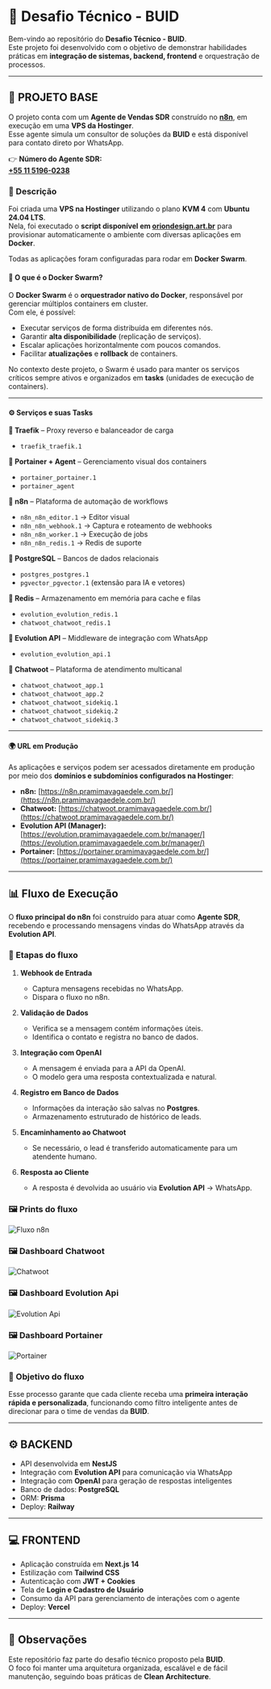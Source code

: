 # 🚀 Desafio Técnico - BUID

Bem-vindo ao repositório do **Desafio Técnico - BUID**.  
Este projeto foi desenvolvido com o objetivo de demonstrar habilidades práticas em **integração de sistemas, backend, frontend** e orquestração de processos.

---

## 📌 PROJETO BASE

O projeto conta com um **Agente de Vendas SDR** construído no **[n8n](https://n8n.io/)**, em execução em uma **VPS da Hostinger**.  
Esse agente simula um consultor de soluções da **BUID** e está disponível para contato direto por WhatsApp.

👉 **Número do Agente SDR:**  
[**+55 11 5196-0238**](https://wa.me/5511912345678?text=Ol%C3%A1%20quero%20falar%20com%20o%20suporte)  

### 📝 Descrição

Foi criada uma **VPS na Hostinger** utilizando o plano **KVM 4** com **Ubuntu 24.04 LTS**.  
Nela, foi executado o **script disponível em [oriondesign.art.br](https://oriondesign.art.br/)** para provisionar automaticamente o ambiente com diversas aplicações em **Docker**.

Todas as aplicações foram configuradas para rodar em **Docker Swarm**.  

#### 🐳 O que é o Docker Swarm?

O **Docker Swarm** é o **orquestrador nativo do Docker**, responsável por gerenciar múltiplos containers em cluster.  
Com ele, é possível:

- Executar serviços de forma distribuída em diferentes nós.  
- Garantir **alta disponibilidade** (replicação de serviços).  
- Escalar aplicações horizontalmente com poucos comandos.  
- Facilitar **atualizações** e **rollback** de containers.  

No contexto deste projeto, o Swarm é usado para manter os serviços críticos sempre ativos e organizados em **tasks** (unidades de execução de containers).

---

#### ⚙️ Serviços e suas Tasks

**🔹 Traefik** – Proxy reverso e balanceador de carga  
- `traefik_traefik.1`  

**🔹 Portainer + Agent** – Gerenciamento visual dos containers  
- `portainer_portainer.1`  
- `portainer_agent`  

**🔹 n8n** – Plataforma de automação de workflows  
- `n8n_n8n_editor.1` → Editor visual  
- `n8n_n8n_webhook.1` → Captura e roteamento de webhooks  
- `n8n_n8n_worker.1` → Execução de jobs  
- `n8n_n8n_redis.1` → Redis de suporte  

**🔹 PostgreSQL** – Bancos de dados relacionais  
- `postgres_postgres.1`  
- `pgvector_pgvector.1` (extensão para IA e vetores)  

**🔹 Redis** – Armazenamento em memória para cache e filas  
- `evolution_evolution_redis.1`  
- `chatwoot_chatwoot_redis.1`  

**🔹 Evolution API** – Middleware de integração com WhatsApp  
- `evolution_evolution_api.1`  

**🔹 Chatwoot** – Plataforma de atendimento multicanal  
- `chatwoot_chatwoot_app.1`  
- `chatwoot_chatwoot_app.2`  
- `chatwoot_chatwoot_sidekiq.1`  
- `chatwoot_chatwoot_sidekiq.2`  
- `chatwoot_chatwoot_sidekiq.3`  

---

#### 🌍 URL em Produção

As aplicações e serviços podem ser acessados diretamente em produção por meio dos **domínios e subdomínios configurados na Hostinger**:  

- **n8n:** [https://n8n.pramimavagaedele.com.br/](https://n8n.pramimavagaedele.com.br/)  
- **Chatwoot:** [https://chatwoot.pramimavagaedele.com.br/](https://chatwoot.pramimavagaedele.com.br/)  
- **Evolution API (Manager):** [https://evolution.pramimavagaedele.com.br/manager/](https://evolution.pramimavagaedele.com.br/manager/)  
- **Portainer:** [https://portainer.pramimavagaedele.com.br/](https://portainer.pramimavagaedele.com.br/)  

---

## 📊 Fluxo de Execução

O **fluxo principal do n8n** foi construído para atuar como **Agente SDR**, recebendo e processando mensagens vindas do WhatsApp através da **Evolution API**.  

### 🔄 Etapas do fluxo

1. **Webhook de Entrada**  
   - Captura mensagens recebidas no WhatsApp.  
   - Dispara o fluxo no n8n.  

2. **Validação de Dados**  
   - Verifica se a mensagem contém informações úteis.  
   - Identifica o contato e registra no banco de dados.  

3. **Integração com OpenAI**  
   - A mensagem é enviada para a API da OpenAI.  
   - O modelo gera uma resposta contextualizada e natural.  

4. **Registro em Banco de Dados**  
   - Informações da interação são salvas no **Postgres**.  
   - Armazenamento estruturado de histórico de leads.  

5. **Encaminhamento ao Chatwoot**  
   - Se necessário, o lead é transferido automaticamente para um atendente humano.  

6. **Resposta ao Cliente**  
   - A resposta é devolvida ao usuário via **Evolution API** → WhatsApp.  

### 🖼️ Prints do fluxo

![Fluxo n8n](./n8n.png)

### 🖼️ Dashboard Chatwoot

![Chatwoot](./chatwoot.png)  

### 🖼️ Dashboard Evolution Api

![Evolution Api](./evolution.png)

### 🖼️ Dashboard Portainer

![Portainer](./portainer.png)  

### 🎯 Objetivo do fluxo
Esse processo garante que cada cliente receba uma **primeira interação rápida e personalizada**, funcionando como filtro inteligente antes de direcionar para o time de vendas da **BUID**.  

---

## ⚙️ BACKEND

- API desenvolvida em **NestJS**  
- Integração com **Evolution API** para comunicação via WhatsApp  
- Integração com **OpenAI** para geração de respostas inteligentes  
- Banco de dados: **PostgreSQL**  
- ORM: **Prisma**  
- Deploy: **Railway**

---

## 💻 FRONTEND

- Aplicação construída em **Next.js 14**  
- Estilização com **Tailwind CSS**  
- Autenticação com **JWT + Cookies**  
- Tela de **Login e Cadastro de Usuário**  
- Consumo da API para gerenciamento de interações com o agente  
- Deploy: **Vercel**

---

## 📝 Observações

Este repositório faz parte do desafio técnico proposto pela **BUID**.  
O foco foi manter uma arquitetura organizada, escalável e de fácil manutenção, seguindo boas práticas de **Clean Architecture**.
